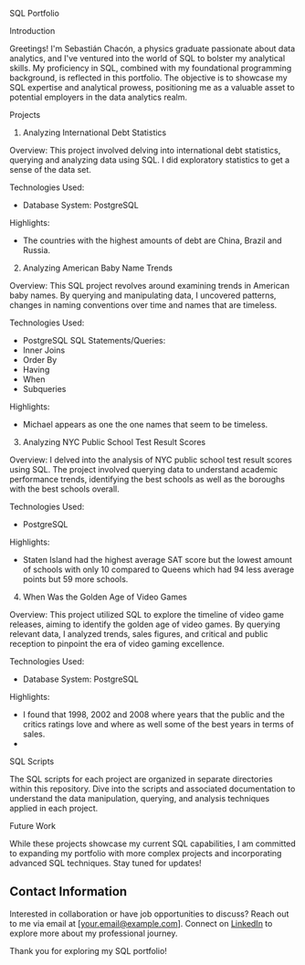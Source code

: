 SQL Portfolio

Introduction

Greetings! I'm Sebastián Chacón, a physics graduate passionate about data analytics, and I've ventured into the world of SQL to bolster my analytical skills. My proficiency in SQL, combined with my foundational programming background, is reflected in this portfolio. The objective is to showcase my SQL expertise and analytical prowess, positioning me as a valuable asset to potential employers in the data analytics realm.

Projects

1. Analyzing International Debt Statistics

Overview:
This project involved delving into international debt statistics, querying and analyzing data using SQL. I did exploratory statistics to get a sense of the data set. 

Technologies Used:
- Database System: PostgreSQL

Highlights:
- The countries with the highest amounts of debt are China, Brazil and Russia.

2. Analyzing American Baby Name Trends

Overview:
This SQL project revolves around examining trends in American baby names. By querying and manipulating data, I uncovered patterns,  changes in naming conventions over time and names that are timeless.

Technologies Used:
- PostgreSQL
SQL Statements/Queries:
- Inner Joins
- Order By
- Having
- When
- Subqueries

Highlights:
- Michael appears as one the one names that seem to be timeless.

3. Analyzing NYC Public School Test Result Scores

Overview:
I delved into the analysis of NYC public school test result scores using SQL. The project involved querying data to understand academic performance trends, identifying the best schools as well as the boroughs with the best schools overall. 

Technologies Used:
- PostgreSQL

Highlights:
- Staten Island had the highest average SAT score but the lowest amount of schools with only 10 compared to Queens which had 94 less average points but 59 more schools.

4. When Was the Golden Age of Video Games

Overview:
This project utilized SQL to explore the timeline of video game releases, aiming to identify the golden age of video games. By querying relevant data, I analyzed trends, sales figures, and critical and public reception to pinpoint the era of video gaming excellence.

Technologies Used:
- Database System: PostgreSQL
  
Highlights:
- I found that 1998, 2002 and 2008 where years that the public and the critics ratings love and where as well some of the best years in terms of sales.
-   
SQL Scripts

The SQL scripts for each project are organized in separate directories within this repository. Dive into the scripts and associated documentation to understand the data manipulation, querying, and analysis techniques applied in each project.

Future Work

While these projects showcase my current SQL capabilities, I am committed to expanding my portfolio with more complex projects and incorporating advanced SQL techniques. Stay tuned for updates!

## Contact Information

Interested in collaboration or have job opportunities to discuss? Reach out to me via email at [your.email@example.com]. Connect on [LinkedIn](https://www.linkedin.com/in/yourlinkedinprofile/) to explore more about my professional journey.

Thank you for exploring my SQL portfolio!
